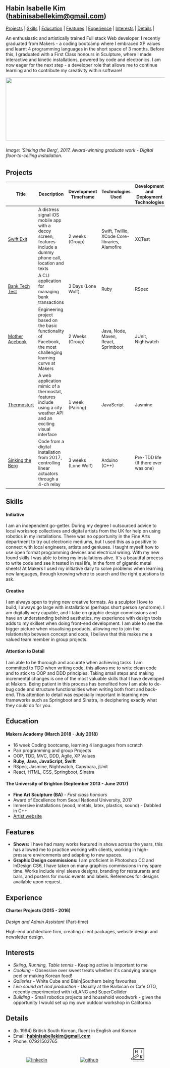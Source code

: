 ## Habin Isabelle Kim (habinisabellekim@gmail.com)

[Projects](#projects) | [Skills](#skills) | [Education](#education) | [Features](#features) | [Experience](#experience) | [Interests](#interests) | [Details](#details) |

An enthusiastic and artistically trained Full stack Web developer. I recently graduated from Makers - a coding bootcamp where I embraced XP values and learnt 4 programming languages in the short space of 3 months. Before this, I graduated with a First Class honours in Sculpture, where I made interactive and kinetic installations, powered by code and electronics. I am now eager for the next step - a developer role that allows me to continue learning and to contribute my creativity within software!

<p align="center">
<img src="https://github.com/habin-isa/CV/blob/master/Habin%20High%20res%20colour%20-16.jpg" width="600" height="200" />
</p>

###### Image: 'Sinking the Berg', 2017. Award-winning graduate work - Digital floor-to-ceiling installation.

## Projects

| Title | Description | Development Timeframe | Technologies Used | Development and Deployment Technologies |
|--|--|--|--|--|
| [Swift Exit](https://github.com/habin-isa/Angelos) | A distress signal iOS mobile app with a decoy screen, features include a dummy phone call, location and texts | 2 weeks (Group) | Swift, Twillio, XCode Core-libraries, Alamofire | XCTest |
| [Bank Tech Test](https://github.com/habin-isa/bank_tech) | A CLI application for managing bank transactions | 3 Days (Lone Wolf) | Ruby | RSpec |
| [Mother Acebook](https://github.com/anderscodes/mother_acebook) | Engineering project based on the basic functionality of Facebook, the most challenging learning curve at Makers | 2 Weeks (Group)| Java, Node, Maven, React, Sprintboot | JUnit, Nightwatch |
|[Thermosturt](https://github.com/habin-isa/thermostat) | A web application mimic of a thermostat, features include using a city weather API and an exciting visual interface | 1 week (Pairing) | JavaScript | Jasmine |
|[Sinking the Berg](https://github.com/habin-isa/sinking_the_berg/tree/master) | Code from a digital installation from 2017, controlling linear actuators through a 4-ch relay | 3 weeks (Lone Wolf) | Arduino (C++) | Pre-TDD life (If there ever was one) |

## Skills


#### Initiative

I am an independent go-getter. During my degree I outsourced advice to local workshop collectives and digital artists from the UK for help on using robotics in my installations. There was no opportunity in the Fine Arts department to try out electronic mediums, but I used this as a positive to connect with local engineers, artists and geniuses. I taught myself how to use open format programming devices and electrical wiring. With my new found skills I was able to bring my installations alive. It's a beautiful process to write code and see it tested in real life, in the form of gigantic metal sheets! At Makers I used my initiative daily to solve problems when learning new languages, through knowing where to search and the right questions to ask.

#### Creative

I am always open to trying new creative formats. As a sculptor I love to build, I always go large with installations (perhaps short person syndrome). I am digitally very capable, and I take on graphic design commissions and have an understanding behind aesthetics, my experience with design tools adds to my skillset when doing front-end development. I am able to see the bigger picture when visualising products, allowing me to join the relationship between concept and code, I believe that this makes me a valued team member in group projects.

#### Attention to Detail

I am able to be thorough and accurate when achieving tasks. I am committed to TDD when writing code, this allows me to write clean code and to stick to OOP and DDD principles. Taking small steps and making incremental changes is one of the most valuable skills that I have developed at Makers. Being patient in this process has benefited how I am able to de-bug code and structure functionalities when writing both front and back-end. This attention to detail was especially important in learning new frameworks such as Springboot and Sinatra, in deciphering exactly what they could do for you.

## Education

#### Makers Academy (March 2018 - July 2018)

- 16 week Coding bootcamp, learning 4 languages from scratch
- Pair programming and group Projects
- OOP, TDD, MVC, DDD, Agile, XP Values
- **Ruby, Java, JavaScript, Swift**
- RSpec, Jasmine, Nightwatch, Capybara, jUnit
- React, HTML, CSS, Springboot, Sinatra

#### The University of Brighton (September 2013 - June 2017)

- **Fine Art Sculpture (BA)** - *First class honours*
- Award of Excellence from Seoul National University, 2017
- Immersive installations (wood, metals, latex, plastics, sound) - Dabbled in C++
- [Artist website](https://habin-isa.com)


## Features

- **Shows:**
  I have had many works featured in shows across the years, this has allowed me to practice working with clients, working in high-pressure environments and adapting to new spaces.
- **Graphic Design commissions:**
  I am proficient in Photoshop CC and InDesign CS6, I have taken on many graphics commissions in my spare time. Works include vinyl sleeve designs, branding for restaurants and bars, and posters for music events and labels. References for designs available upon request.

## Experience

#### Charter Projects (2015 - 2016)

*Design and Admin Assistant* (Part-time)

High-end architecture firm, creating client packages, website design and newsletter design.

## Interests

- *Skiing, Running, Table tennis* - Keeping active is important to me
- *Cooking* - Obsessive over sweet treats whether it's candying orange peel or making Korean food!
- *Galleries* - White Cube and Blain|Southern being favourites
- *Live sound art and production* - Usually at the Barbican or Cafe OTO, recently experimented with ixiLANG and SuperCollider
- *Building* - Small robotics projects and household woodwork - given the opportunity I would set up my own outdoor workshop in California

## Details

- (b. 1994) British South Korean, fluent in English and Korean
- Email: **habinisabellekim@gmail.com**
- Phone: 07921502765

<p align="center">
<a href="https://www.linkedin.com/in/habin-isa/"><img src="https://www.iconfinder.com/data/icons/free-social-icons/67/linkedin_circle_color-512.png" alt="linkedin" hspace="50" height="42" width="42"></a>
<a href="https://github.com/habin-isa"><img src="https://png.icons8.com/metro/1600/github.png" alt="github" hspace="50" height="42" width="42"></a>
<a href="https://habin-isa.com"><img src="https://github.com/habin-isa/CV/blob/master/HIK-logo.png" alt="artist" hspace="50" height="42" width="42"></a>
</p>

